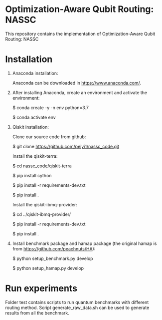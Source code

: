 # Optimization-Aware Qubit Routing: NASSC
This repository contains the implementation of Optimization-Aware Qubit Routing: NASSC

# Installation
1. Anaconda installation: 

    Anaconda can be downloaded in https://www.anaconda.com/.

2. After installing Anaconda, create an environment and activate the environment:

    $ conda create -y -n env python=3.7
    
    $ conda activate env
    
3. Qiskit installation:

    Clone our source code from github:
    
    $ git clone https://github.com/peiyi1/nassc_code.git
    
    Install the qiskit-terra:
    
    $ cd nassc_code/qiskit-terra
    
    $ pip install cython
    
    $ pip install -r requirements-dev.txt
    
    $ pip install .
    
    Install the qiskit-ibmq-provider:
    
    $ cd ../qiskit-ibmq-provider/
    
    $ pip install -r requirements-dev.txt
    
    $ pip install .
   
4. Install benchmark package and hamap package (the original hamap is from https://github.com/peachnuts/HA):

    $ python setup_benchmark.py develop
    
    $ python setup_hamap.py develop

# Run experiments
Folder test contains scripts to run quantum benchmarks with different routing method. Script generate_raw_data.sh can be used to generate results from all the benchmark.
